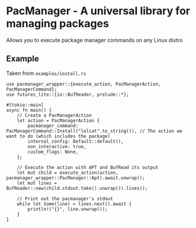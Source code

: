 # PacManager - A universal library for managing packages
Allows you to execute package manager commands on any Linux distro

## Example
Taken from `examples/install.rs`
```
use pacmanager_wrapper::{execute_action, PacManagerAction, PacManagerCommand};
use futures_lite::{io::BufReader, prelude::*};

#[tokio::main]
async fn main() {
    // Create a PacManagerAction
    let action = PacManagerAction {
        pacmanager_command: PacManagerCommand::Install("lolcat".to_string()), // The action we want to do (which includes the package)
        internal_config: Default::default(),
        non_interactive: true,
        custom_flags: None,
    };

    // Execute the action with APT and BufRead its output
    let mut child = execute_action(action, pacmanager_wrapper::PacManager::Apt).await.unwrap();
    let mut lines = BufReader::new(child.stdout.take().unwrap()).lines();

    // Print out the pacmanager's stdout
    while let Some(line) = lines.next().await {
        println!("{}", line.unwrap());
    }
}
```